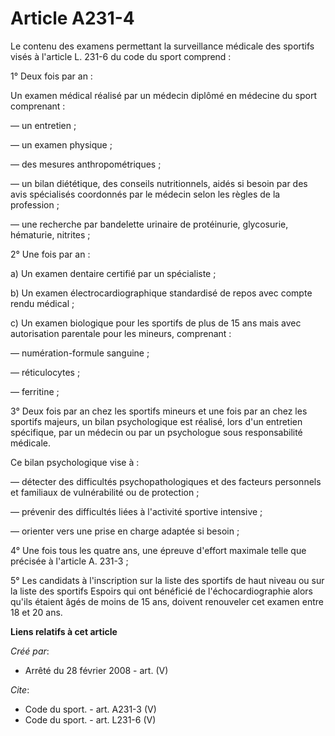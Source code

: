 # Article A231-4

Le contenu des examens permettant la surveillance médicale des sportifs visés à l'article L. 231-6 du code du sport
comprend : 

1° Deux fois par an : 

Un examen médical réalisé par un médecin diplômé en médecine du sport comprenant : 

― un entretien ; 

― un examen physique ; 

― des mesures anthropométriques ; 

― un bilan diététique, des conseils nutritionnels, aidés si besoin par des avis spécialisés coordonnés par le médecin selon
les règles de la profession ; 

― une recherche par bandelette urinaire de protéinurie, glycosurie, hématurie, nitrites ; 

2° Une fois par an : 

a) Un examen dentaire certifié par un spécialiste ; 

b) Un examen électrocardiographique standardisé de repos avec compte rendu médical ; 

c) Un examen biologique pour les sportifs de plus de 15 ans mais avec autorisation parentale pour les mineurs, comprenant : 

― numération-formule sanguine ; 

― réticulocytes ; 

― ferritine ; 

3° Deux fois par an chez les sportifs mineurs et une fois par an chez les sportifs majeurs, un bilan psychologique est
réalisé, lors d'un entretien spécifique, par un médecin ou par un psychologue sous responsabilité médicale. 

Ce bilan psychologique vise à : 

― détecter des difficultés psychopathologiques et des facteurs personnels et familiaux de vulnérabilité ou de protection ; 

― prévenir des difficultés liées à l'activité sportive intensive ; 

― orienter vers une prise en charge adaptée si besoin ; 

4° Une fois tous les quatre ans, une épreuve d'effort maximale telle que précisée à l'article A. 231-3 ; 

5° Les candidats à l'inscription sur la liste des sportifs de haut niveau ou sur la liste des sportifs Espoirs qui ont
bénéficié de l'échocardiographie alors qu'ils étaient âgés de moins de 15 ans, doivent renouveler cet examen entre 18 et 20
ans.

**Liens relatifs à cet article**

_Créé par_:

  - Arrêté du 28 février 2008 - art. (V)

_Cite_:

  - Code du sport. - art. A231-3 (V)
  - Code du sport. - art. L231-6 (V)
